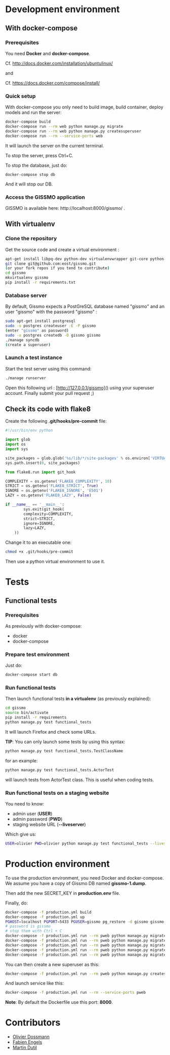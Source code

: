 # Development environment

## With docker-compose

### Prerequisites

You need **Docker** and **docker-compose**.

Cf. http://docs.docker.com/installation/ubuntulinux/

and

Cf. https://docs.docker.com/compose/install/

### Quick setup

With docker-compose you only need to build image, build container, deploy models
and run the server:

```bash
docker-compose build
docker-compose run --rm web python manage.py migrate
docker-compose run --rm web python manage.py createsuperuser
docker-compose run --rm --service-ports web
```

It will launch the server on the current terminal.

To stop the server, press Ctrl+C.

To stop the database, just do:

    docker-compose stop db

And it will stop our DB.

### Access the GISSMO application

GISSMO is available here: http://localhost:8000/gissmo/ .

## With virtualenv

### Clone the repository

Get the source code and create a virtual environment :
```bash
apt-get install libpq-dev python-dev virtualenvwrapper git-core python-pip
git clone git@github.com:eost/gissmo.git
(or your fork repos if you tend to contribute)
cd gissmo
mkvirtualenv gissmo
pip install -r requirements.txt
```

### Database server

By default, Gissmo expects a PostGreSQL database named "gissmo" and an user "gissmo" with the password "gissmo" :
```bash
sudo apt-get install postgresql
sudo -u postgres createuser -E -P gissmo
(enter "gissmo" as password)
sudo -u postgres createdb -O gissmo gissmo
./manage syncdb
(create a superuser)
```

### Launch a test instance

Start the test server using this command:
```bash
./manage runserver
```

Open this following url : [http://127.0.0.1/gissmo]() using your superuser account. Finally submit your pull request ;)

## Check its code with flake8

Create the following **.git/hooks/pre-commit** file:

```python
#!/usr/bin/env python

import glob
import os
import sys

site_packages = glob.glob('%s/lib/*/site-packages' % os.environ['VIRTUAL_ENV'])[0]
sys.path.insert(0, site_packages)

from flake8.run import git_hook

COMPLEXITY = os.getenv('FLAKE8_COMPLEXITY', 10)
STRICT = os.getenv('FLAKE8_STRICT', True)
IGNORE = os.getenv('FLAKE8_IGNORE', 'E501')
LAZY = os.getenv('FLAKE8_LAZY', False)

if __name__ == '__main__':
        sys.exit(git_hook(
        complexity=COMPLEXITY,
        strict=STRICT,
        ignore=IGNORE,
        lazy=LAZY,
    ))
```

Change it to an executable one:

```bash
chmod +x .git/hooks/pre-commit
```

Then use a python virtual environment to use it.

# Tests

## Functional tests

### Prerequisites

As previously with docker-compose:

  * docker
  * docker-compose

### Prepare test environment

Just do:

```bash
docker-compose start db
```

### Run functional tests

Then launch functional tests **in a virtualenv** (as previously explained):

```bash
cd gissmo
source bin/activate
pip install -r requirements
python manage.py test functional_tests
```

It will launch Firefox and check some URLs.

**TIP**: You can only launch some tests by using this syntax:

```bash
python manage.py test functional_tests.TestClassName
```

for an example:

```bash
python manage.py test functional_tests.ActorTest
```

will launch tests from ActorTest class. This is useful when coding tests.

### Run functional tests on a staging website

You need to know:

  * admin user (**USER**)
  * admin password (**PWD**)
  * staging website URL (**--liveserver**)

Which give us:

```bash
USER=olivier PWD=olivier python manage.py test functional_tests --liveserver=thefroid.u-strasbg.fr:8000
```

# Production environment

To use the production environment, you need Docker and docker-compose. We assume you have a copy of Gissmo DB named **gissmo-1.dump**.

Then add the new SECRET\_KEY in **production.env** file.

Finally, do:

```bash
docker-compose -f production.yml build
docker-compose -f production.yml up
PGHOST=localhost PGPORT=5433 PGUSER=gissmo pg_restore -d gissmo gissmo-1.dump
# password is gissmo
# stop them with Ctrl + C
docker-compose -f production.yml run --rm pweb python manage.py migrate admin 0001_initial --fake
docker-compose -f production.yml run --rm pweb python manage.py migrate auth
docker-compose -f production.yml run --rm pweb python manage.py migrate sessions 0001_initial --fake
docker-compose -f production.yml run --rm pweb python manage.py migrate gissmo 0001_initial --fake
docker-compose -f production.yml run --rm pweb python manage.py migrate gissmo
```

You can then create a new superuser as this:

```bash
docker-compose -f production.yml run --rm pweb python manage.py createsuperuser
```

And launch service like this:

```bash
docker-compose -f production.yml run --rm --service-ports pweb
```

**Note**: By default the Dockerfile use this port: **8000**.

# Contributors

* [Olivier Dossmann](https://github.com/blankoworld)
* [Fabien Engels](https://github.com/fabienengels)
* [Martin Dutil](https://github.com/mdutil)


